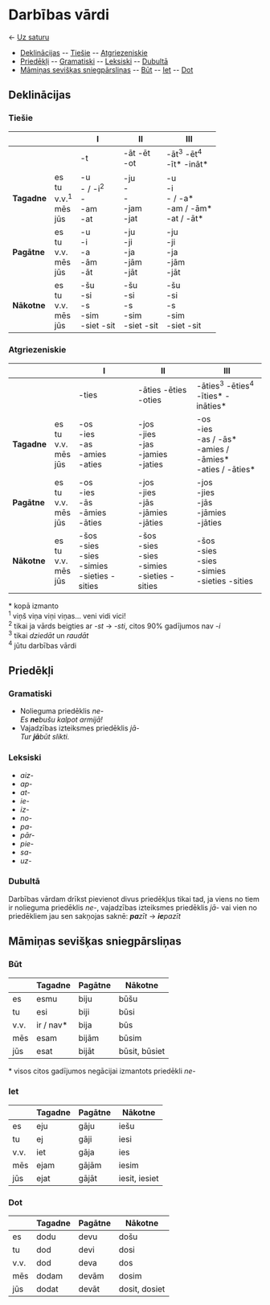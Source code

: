Darbības vārdi
==============

← [Uz saturu](../README.md#saturs)

- [Deklinācijas](#deklinācijas)
-- [Tiešie](#tiešie)
-- [Atgriezeniskie](#atgriezeniskie)
- [Priedēkļi](#priedēkļi)
-- [Gramatiski](#gramatiski)
-- [Leksiski](#leksiski)
-- [Dubultā](#dubultā)
- [Māmiņas sevišķas sniegpārsliņas](#māmiņas-sevišķas-sniegpārsliņas)
-- [Būt](#būt)
-- [Iet](#iet)
-- [Dot](#dot)

Deklinācijas
------------

### Tiešie

|             |                                            | I                                           | II                                     | III                                                |
| ---         | ---                                        | ---                                         | ---                                    | ---                                                |
|             |                                            | -t                                          | -āt -ēt<br>-ot                         | -āt<sup>3</sup> -ēt<sup>4</sup><br>-īt\* -ināt\*   |
| **Tagadne** | es<br>tu<br>v.v.<sup>1</sup><br>mēs<br>jūs | -u<br>- / -i<sup>2</sup><br>-<br>-am<br>-at | -ju<br>-<br>-<br>-jam<br>-jat          | -u<br>-i<br>- / -a\*<br>-am / -ām\*<br>-at / -āt\* |
| **Pagātne** | es<br>tu<br>v.v.<br>mēs<br>jūs             | -u<br>-i<br>-a<br>-ām<br>-āt                | -ju<br>-ji<br>-ja<br>-jām<br>-jāt      | -ju<br>-ji<br>-ja<br>-jām<br>-jāt                  |
| **Nākotne** | es<br>tu<br>v.v.<br>mēs<br>jūs             | -šu<br>-si<br>-s<br>-sim<br>-siet -sit      | -šu<br>-si<br>-s<br>-sim<br>-siet -sit | -šu<br>-si<br>-s<br>-sim<br>-siet -sit             |

### Atgriezeniskie

|             |                                | I                                                     | II                                                    | III                                                                  |
| ---         | ---                            | ---                                                   | ---                                                   | ---                                                                  |
|             |                                | -ties                                                 | -āties -ēties<br>-oties                               | -āties<sup>3</sup> -ēties<sup>4</sup><br>-īties\* -ināties\*         |
| **Tagadne** | es<br>tu<br>v.v.<br>mēs<br>jūs | -os<br>-ies<br>-as<br>-amies<br>-aties                | -jos<br>-jies<br>-jas<br>-jamies<br>-jaties           | -os<br>-ies<br>-as / -ās\*<br>-amies / -āmies\*<br>-aties / -āties\* |
| **Pagātne** | es<br>tu<br>v.v.<br>mēs<br>jūs | -os<br>-ies<br>-ās<br>-āmies<br>-āties                | -jos<br>-jies<br>-jās<br>-jāmies<br>-jāties           | -jos<br>-jies<br>-jās<br>-jāmies<br>-jāties                          |
| **Nākotne** | es<br>tu<br>v.v.<br>mēs<br>jūs | -šos<br>-sies<br>-sies<br>-simies<br>-sieties -sities | -šos<br>-sies<br>-sies<br>-simies<br>-sieties -sities | -šos<br>-sies<br>-sies<br>-simies<br>-sieties -sities                |

\* kopā izmanto  
<sup>1</sup> viņš viņa viņi viņas... veni vidi vici!  
<sup>2</sup> tikai ja vārds beigties ar *-st* → *-sti*,
citos 90% gadījumos nav *-i*  
<sup>3</sup> tikai *dziedāt* un *raudāt*  
<sup>4</sup> jūtu darbības vārdi

Priedēkļi
---------

### Gramatiski

- Nolieguma priedēklis *ne-*  
  *Es **ne**bušu kalpot armijā!*
- Vajadzības izteiksmes priedēklis *jā-*  
  *Tur **jā**būt slikti.*

### Leksiski

- *aiz-*
- *ap-*
- *at-*
- *ie-*
- *iz-*
- *no-*
- *pa-*
- *pār-*
- *pie-*
- *sa-*
- *uz-*

### Dubultā

Darbības vārdam drīkst pievienot divus priedēkļus tikai tad, ja viens no tiem
ir nolieguma priedēklis *ne-*, vajadzības izteiksmes priedēklis *jā-* vai
vien no priedēkliem jau sen sakņojas saknē: ***pa**zīt* → ***ie**pazīt*

Māmiņas sevišķas sniegpārsliņas
-------------------------------

### Būt

|      | Tagadne    | Pagātne | Nākotne       |
| ---  | ---        | ---     | ---           |
| es   | esmu       | biju    | būšu          |
| tu   | esi        | biji    | būsi          |
| v.v. | ir / nav\* | bija    | būs           |
| mēs  | esam       | bijām   | būsim         |
| jūs  | esat       | bijāt   | būsit, būsiet |

\* visos citos gadījumos negācijai izmantots priedēkli *ne-*

### Iet

|      | Tagadne | Pagātne | Nākotne       |
| ---  | ---     | ---     | ---           |
| es   | eju     | gāju    | iešu          |
| tu   | ej      | gāji    | iesi          |
| v.v. | iet     | gāja    | ies           |
| mēs  | ejam    | gājām   | iesim         |
| jūs  | ejat    | gājāt   | iesit, iesiet |

### Dot

|      | Tagadne | Pagātne | Nākotne       |
| ---  | ---     | ---     | ---           |
| es   | dodu    | devu    | došu          |
| tu   | dod     | devi    | dosi          |
| v.v. | dod     | deva    | dos           |
| mēs  | dodam   | devām   | dosim         |
| jūs  | dodat   | devāt   | dosit, dosiet |
